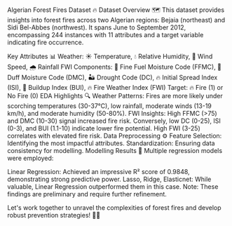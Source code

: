 Algerian Forest Fires Dataset 🔥
Dataset Overview 🗺️
This dataset provides insights into forest fires across two Algerian regions: Bejaia (northeast) and Sidi Bel-Abbes (northwest). It spans June to September 2012, encompassing 244 instances with 11 attributes and a target variable indicating fire occurrence.

Key Attributes 📊
Weather: ☀️ Temperature, 💧 Relative Humidity, 💨 Wind Speed, 🌧️ Rainfall
FWI Components: 🌿 Fine Fuel Moisture Code (FFMC), 🌳 Duff Moisture Code (DMC), 🏜️ Drought Code (DC), 🔥 Initial Spread Index (ISI), 🌲 Buildup Index (BUI), 🔥 Fire Weather Index (FWI)
Target: 🔥 Fire (1) or No Fire (0)
EDA Highlights 🔍
Weather Patterns: Fires are more likely under scorching temperatures (30-37°C), low rainfall, moderate winds (13-19 km/h), and moderate humidity (50-80%).
FWI Insights: High FFMC (>75) and DMC (10-30) signal increased fire risk. Conversely, low DC (0-25), ISI (0-3), and BUI (1.1-10) indicate lower fire potential. High FWI (3-25) correlates with elevated fire risk.
Data Preprocessing ⚙️
Feature Selection: Identifying the most impactful attributes.
Standardization: Ensuring data consistency for modelling.
Modelling Results 🤖
Multiple regression models were employed:

Linear Regression: Achieved an impressive R² score of 0.9848, demonstrating strong predictive power.
Lasso, Ridge, Elasticnet: While valuable, Linear Regression outperformed them in this case.
Note: These findings are preliminary and require further refinement.

Let's work together to unravel the complexities of forest fires and develop robust prevention strategies! 🌳🔥
